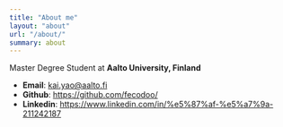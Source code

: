 ```yaml
---
title: "About me"
layout: "about"
url: "/about/"
summary: about
---
```


Master Degree Student at **Aalto University, Finland**

- **Email**: kai.yao@aalto.fi
- **Github**: https://github.com/fecodoo/
- **Linkedin**: https://www.linkedin.com/in/%e5%87%af-%e5%a7%9a-211242187
